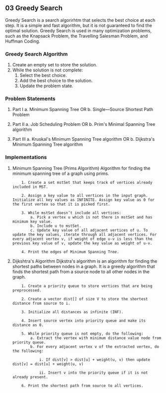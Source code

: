 ## 03 Greedy Search

Greedy Search is a search algorirhtm that selects the best choice at each step. It is a simple and fast algorithm, but it is not guaranteed to find the optimal solution. Greedy Search is used in many optimization problems, such as the Knapsack Problem, the Travelling Salesman Problem, and Huffman Coding.

### Greedy Search Algorithm

1. Create an empty set to store the solution.
2. While the solution is not complete:
    1. Select the best choice.
    2. Add the best choice to the solution.
    3. Update the problem state.

### Problem Statements

1. Part I
    a. Minimum Spanning Tree
        OR
    b. Single—Source Shortest Path Problem

2. Part II
    a. Job Scheduling Problem
        OR
    b. Prim's Minimal Spanning Tree algorithm
3. Part III
    a. Kruskal's Minimum Spanning Tree algorithm
        OR
    b. Dijkstra's Minimum Spanning Tree algorithm

### Implementations

1. Minimum Spanning Tree (Prims Algorithm)
    Algorithm for finding the minimum spanning tree of a graph using prims.

    ```
        1. Create a set mstSet that keeps track of vertices already included in MST.

        2. Assign a key value to all vertices in the input graph. Initialize all key values as INFINITE. Assign key value as 0 for the first vertex so that it is picked first.

        3. While mstSet doesn’t include all vertices:
            a. Pick a vertex u which is not there in mstSet and has minimum key value.
            b. Include u to mstSet.
            c. Update key value of all adjacent vertices of u. To update the key values, iterate through all adjacent vertices. For every adjacent vertex v, if weight of edge u-v is less than the previous key value of v, update the key value as weight of u-v.

        4. Print the edges of Minimum Spanning Tree. 
    ```

2. Dijkshtra's Algorithm
    Dijkstra's algorithm is an algorithm for finding the shortest paths between nodes in a graph. It is a greedy algorithm that finds the shortest path from a source node to all other nodes in the graph.

    ```algorithm
        1. Create a priority queue to store vertices that are being preprocessed.
        
        2. Create a vector dist[] of size V to store the shortest distance from source to i.
        
        3. Initialize all distances as infinite (INF).
        
        4. Insert source vertex into priority queue and make its distance as 0.
        
        5. While priority queue is not empty, do the following:
            a. Extract the vertex with minimum distance value node from priority queue.
            b. For every adjacent vertex v of the extracted vertex, do the following:
            
                i. If dist[v] > dist[u] + weight(u, v) then update dist[v] = dist[u] + weight(u, v)
                
                ii. Insert v into the priority queue if it is not already present.
                
        6. Print the shortest path from source to all vertices.
    ```
